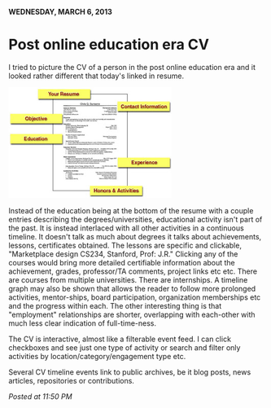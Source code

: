 **WEDNESDAY, MARCH 6, 2013**

Post online education era CV 
=================

I tried to picture the CV of a person in the post online education era and it looked rather different that today's linked in resume.

![Alt text](images/resume-sample.jpg)

Instead of the education being at the bottom of the resume with a couple entries describing the degrees/universities, educational activity isn't part of the past. It is instead interlaced with all other activities in a continuous timeline.
It doesn't talk as much about degrees it talks about achievements, lessons, certificates obtained.
The lessons are specific  and clickable, "Marketplace design CS234, Stanford, Prof: J.R."
Clicking any of the courses would bring more detailed certifiable information about the achievement, grades, professor/TA comments, project links etc etc. There are courses from multiple universities.
There are internships. A timeline graph may also be shown that allows the reader to follow more prolonged activities, mentor-ships, board participation, organization memberships etc and the progress within each.
The other interesting thing is that "employment" relationships are shorter, overlapping with each-other with much less clear indication of full-time-ness.

The CV is interactive, almost like a filterable event feed. I can click checkboxes and see just one type of activity or search and filter only activities by location/category/engagement type etc.

Several CV timeline events link to public archives, be it blog posts, news articles, repositories or contributions.

_Posted at 11:50 PM_